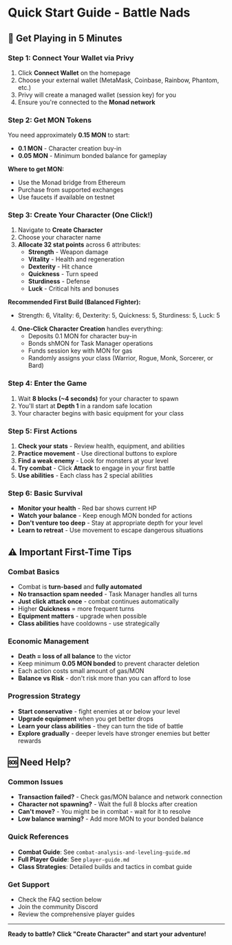 # Quick Start Guide - Battle Nads

## 🚀 Get Playing in 5 Minutes

### Step 1: Connect Your Wallet via Privy
1. Click **Connect Wallet** on the homepage
2. Choose your external wallet (MetaMask, Coinbase, Rainbow, Phantom, etc.)
3. Privy will create a managed wallet (session key) for you
4. Ensure you're connected to the **Monad network**

### Step 2: Get MON Tokens
You need approximately **0.15 MON** to start:
- **0.1 MON** - Character creation buy-in
- **0.05 MON** - Minimum bonded balance for gameplay

**Where to get MON:**
- Use the Monad bridge from Ethereum
- Purchase from supported exchanges
- Use faucets if available on testnet

### Step 3: Create Your Character (One Click!)
1. Navigate to **Create Character**
2. Choose your character name
3. **Allocate 32 stat points** across 6 attributes:
   - **Strength** - Weapon damage
   - **Vitality** - Health and regeneration
   - **Dexterity** - Hit chance
   - **Quickness** - Turn speed
   - **Sturdiness** - Defense
   - **Luck** - Critical hits and bonuses

**Recommended First Build (Balanced Fighter):**
- Strength: 6, Vitality: 6, Dexterity: 5, Quickness: 5, Sturdiness: 5, Luck: 5

4. **One-Click Character Creation** handles everything:
   - Deposits 0.1 MON for character buy-in
   - Bonds shMON for Task Manager operations
   - Funds session key with MON for gas
   - Randomly assigns your class (Warrior, Rogue, Monk, Sorcerer, or Bard)

### Step 4: Enter the Game
1. Wait **8 blocks (~4 seconds)** for your character to spawn
2. You'll start at **Depth 1** in a random safe location
3. Your character begins with basic equipment for your class

### Step 5: First Actions
1. **Check your stats** - Review health, equipment, and abilities
2. **Practice movement** - Use directional buttons to explore
3. **Find a weak enemy** - Look for monsters at your level
4. **Try combat** - Click **Attack** to engage in your first battle
5. **Use abilities** - Each class has 2 special abilities

### Step 6: Basic Survival
- **Monitor your health** - Red bar shows current HP
- **Watch your balance** - Keep enough MON bonded for actions
- **Don't venture too deep** - Stay at appropriate depth for your level
- **Learn to retreat** - Use movement to escape dangerous situations

## ⚠️ Important First-Time Tips

### Combat Basics
- Combat is **turn-based** and **fully automated**
- **No transaction spam needed** - Task Manager handles all turns
- **Just click attack once** - combat continues automatically
- Higher **Quickness** = more frequent turns
- **Equipment matters** - upgrade when possible
- **Class abilities** have cooldowns - use strategically

### Economic Management
- **Death = loss of all balance** to the victor
- Keep minimum **0.05 MON bonded** to prevent character deletion
- Each action costs small amount of gas/MON
- **Balance vs Risk** - don't risk more than you can afford to lose

### Progression Strategy
- **Start conservative** - fight enemies at or below your level
- **Upgrade equipment** when you get better drops
- **Learn your class abilities** - they can turn the tide of battle
- **Explore gradually** - deeper levels have stronger enemies but better rewards

## 🆘 Need Help?

### Common Issues
- **Transaction failed?** - Check gas/MON balance and network connection
- **Character not spawning?** - Wait the full 8 blocks after creation
- **Can't move?** - You might be in combat - wait for it to resolve
- **Low balance warning?** - Add more MON to your bonded balance

### Quick References
- **Combat Guide**: See `combat-analysis-and-leveling-guide.md`
- **Full Player Guide**: See `player-guide.md`
- **Class Strategies**: Detailed builds and tactics in combat guide

### Get Support
- Check the FAQ section below
- Join the community Discord
- Review the comprehensive player guides

---

**Ready to battle? Click "Create Character" and start your adventure!**